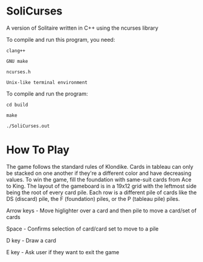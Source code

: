 # SoliCurses
A version of Solitaire written in C++ using the ncurses library

To compile and run this program, you need:
    
    clang++
    
    GNU make
    
    ncurses.h
    
    Unix-like terminal environment

To compile and run the program:

    cd build
    
    make
    
    ./SoliCurses.out

# How To Play

The game follows the standard rules of Klondike. 
Cards in tableau can only be stacked on one another if they're a different color and have decreasing values.
To win the game, fill the foundation with same-suit cards from Ace to King. 
The layout of the gameboard is in a 19x12 grid with the leftmost side being the root of every card pile. 
Each row is a different pile of cards like the DS (discard) pile, the F (foundation) piles, or the P (tableau pile) piles.


Arrow keys - Move higlighter over a card and then pile to move a card/set of cards

Space - Confirms selection of card/card set to move to a pile

D key - Draw a card

E key - Ask user if they want to exit the game
